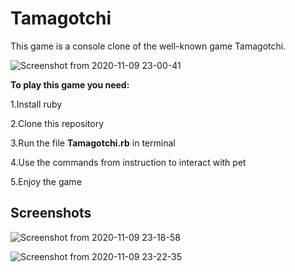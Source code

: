 # Tamagotchi

This game is a console clone of the well-known game Tamagotchi.

![Screenshot from 2020-11-09 23-00-41](https://user-images.githubusercontent.com/34281985/98596622-56d8ce80-22e0-11eb-9ae3-c8a259160ebf.png)

**To play this game you need:**

1.Install ruby

2.Clone this repository

3.Run the file **Tamagotchi.rb** in terminal

4.Use the commands from instruction to interact with pet

5.Enjoy the game

## Screenshots


![Screenshot from 2020-11-09 23-18-58](https://user-images.githubusercontent.com/34281985/98597668-06627080-22e2-11eb-81bc-a8b258a19cbf.png)


![Screenshot from 2020-11-09 23-22-35](https://user-images.githubusercontent.com/34281985/98598031-88529980-22e2-11eb-9dad-d03abe1c9f74.png)
